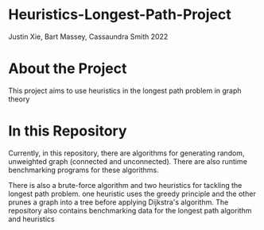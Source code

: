 # Heuristics-Longest-Path-Project
Justin Xie, Bart Massey, Cassaundra Smith 2022

# About the Project
This project aims to use heuristics in the longest path problem in graph theory

# In this Repository
Currently, in this repository, there are algorithms for generating random, unweighted graph (connected and unconnected). There are also runtime benchmarking programs for these algorithms.

There is also a brute-force algorithm and two heuristics for tackling the longest path problem. one heuristic uses the greedy principle and the other prunes a graph into a tree before applying Dijkstra's algorithm. The repository also contains benchmarking data for the longest path algorithm and heuristics
